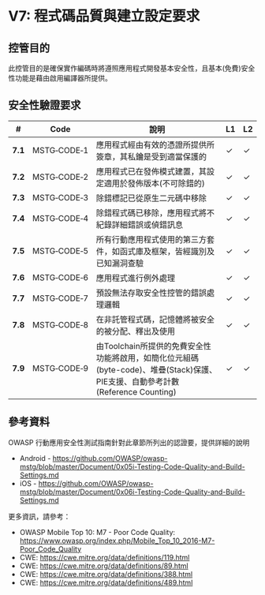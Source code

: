 # V7: 程式碼品質與建立設定要求

## 控管目的

此控管目的是確保實作編碼時將遵照應用程式開發基本安全性，且基本(免費)安全性功能是藉由啟用編譯器所提供。

## 安全性驗證要求

| # | Code | 說明 | L1 | L2 |
| --- | --- | --- | --- | --- |
| **7.1** | MSTG‑CODE‑1 | 應用程式經由有效的憑證所提供所簽章，其私鑰是受到適當保護的 | ✓ | ✓ |
| **7.2** | MSTG‑CODE‑2 | 應用程式已在發佈模式建置，其設定適用於發佈版本(不可除錯的)| ✓ | ✓ |
| **7.3** | MSTG‑CODE‑3 | 除錯標記已從原生二元碼中移除 | ✓ | ✓ |
| **7.4** | MSTG‑CODE‑4 | 除錯程式碼已移除，應用程式將不紀錄詳細錯誤或偵錯訊息| ✓ | ✓ |
| **7.5** | MSTG‑CODE‑5 | 所有行動應用程式使用的第三方套件，如函式庫及框架，皆經識別及已知漏洞查驗 | ✓ | ✓ |
| **7.6** | MSTG‑CODE‑6 | 應用程式進行例外處理| ✓ | ✓ |
| **7.7** | MSTG‑CODE‑7 | 預設無法存取安全性控管的錯誤處理邏輯 | ✓ | ✓ |
| **7.8** | MSTG‑CODE‑8 | 在非託管程式碼，記憶體將被安全的被分配、釋出及使用  | ✓ | ✓ |
| **7.9** | MSTG‑CODE‑9 | 由Toolchain所提供的免費安全性功能將啟用，如簡化位元組碼(byte-code)、堆疊(Stack)保護、PIE支援、自動參考計數(Reference Counting)| ✓ | ✓ |

## 參考資料

OWASP 行動應用安全性測試指南針對此章節所列出的認證要，提供詳細的說明

- Android - <https://github.com/OWASP/owasp-mstg/blob/master/Document/0x05i-Testing-Code-Quality-and-Build-Settings.md>
- iOS - <https://github.com/OWASP/owasp-mstg/blob/master/Document/0x06i-Testing-Code-Quality-and-Build-Settings.md>

更多資訊，請參考：

- OWASP Mobile Top 10: M7 - Poor Code Quality: <https://www.owasp.org/index.php/Mobile_Top_10_2016-M7-Poor_Code_Quality>
- CWE: <https://cwe.mitre.org/data/definitions/119.html>
- CWE: <https://cwe.mitre.org/data/definitions/89.html>
- CWE: <https://cwe.mitre.org/data/definitions/388.html>
- CWE: <https://cwe.mitre.org/data/definitions/489.html>
